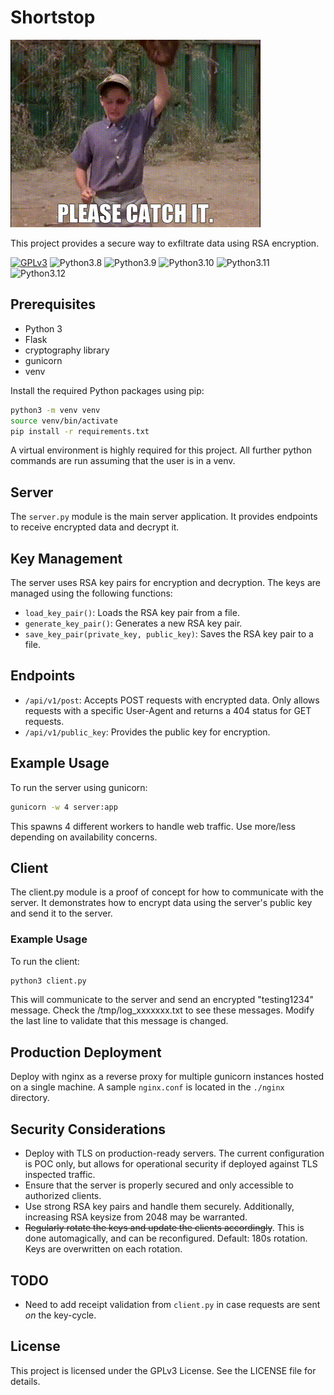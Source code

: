 # Shortstop
![](./catchit.gif)

This project provides a secure way to exfiltrate data using RSA encryption. 

[![GPLv3](https://img.shields.io/badge/License-GPLv3-brightgreen.svg)](https://www.gnu.org/licenses/gpl-3.0)
![Python3.8](https://github.com/jpthew/shortstop/actions/workflows/pylint.yml/badge.svg?branch=main&event=push&matrix.python-version=3.8)
![Python3.9](https://github.com/jpthew/shortstop/actions/workflows/pylint.yml/badge.svg?branch=main&event=push&matrix.python-version=3.9)
![Python3.10](https://github.com/jpthew/shortstop/actions/workflows/pylint.yml/badge.svg?branch=main&event=push&matrix.python-version=3.10)
![Python3.11](https://github.com/jpthew/shortstop/actions/workflows/pylint.yml/badge.svg?branch=main&event=push&matrix.python-version=3.11)
![Python3.12](https://github.com/jpthew/shortstop/actions/workflows/pylint.yml/badge.svg?branch=main&event=push&matrix.python-version=3.12)

## Prerequisites
- Python 3
- Flask
- cryptography library
- gunicorn
- venv

Install the required Python packages using pip:
```bash
python3 -m venv venv
source venv/bin/activate
pip install -r requirements.txt
```
A virtual environment is highly required for this project. All further python commands are run assuming that the user is in a venv.

## Server
The `server.py` module is the main server application. It provides endpoints to receive encrypted data and decrypt it.

## Key Management
The server uses RSA key pairs for encryption and decryption. The keys are managed using the following functions:

- `load_key_pair()`: Loads the RSA key pair from a file.
- `generate_key_pair()`: Generates a new RSA key pair.
- `save_key_pair(private_key, public_key)`: Saves the RSA key pair to a file.

## Endpoints
- `/api/v1/post`: Accepts POST requests with encrypted data. Only allows requests with a specific User-Agent and returns a 404 status for GET requests.
- `/api/v1/public_key`: Provides the public key for encryption.

## Example Usage
To run the server using gunicorn:
```bash
gunicorn -w 4 server:app
```
This spawns 4 different workers to handle web traffic. Use more/less depending on availability concerns.

## Client
The client.py module is a proof of concept for how to communicate with the server. It demonstrates how to encrypt data using the server's public key and send it to the server.

### Example Usage
To run the client:
```bash
python3 client.py
```
This will communicate to the server and send an encrypted "testing1234" message. Check the /tmp/log_xxxxxxx.txt to see these messages.
Modify the last line to validate that this message is changed. 

## Production Deployment
Deploy with nginx as a reverse proxy for multiple gunicorn instances hosted on a single machine. A sample `nginx.conf` is located in the `./nginx` directory.

## Security Considerations
- Deploy with TLS on production-ready servers. The current configuration is POC only, but allows for operational security if deployed against TLS inspected traffic.
- Ensure that the server is properly secured and only accessible to authorized clients.
- Use strong RSA key pairs and handle them securely. Additionally, increasing RSA keysize from 2048 may be warranted.
- ~~Regularly rotate the keys and update the clients accordingly~~. This is done automagically, and can be reconfigured. Default: 180s rotation. Keys are overwritten on each rotation.

## TODO
- Need to add receipt validation from `client.py` in case requests are sent *on* the key-cycle.

## License
This project is licensed under the GPLv3 License. See the LICENSE file for details.